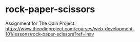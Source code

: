 # rock-paper-scissors
Assignment for The Odin Project: https://www.theodinproject.com/courses/web-development-101/lessons/rock-paper-scissors?ref=lnav
